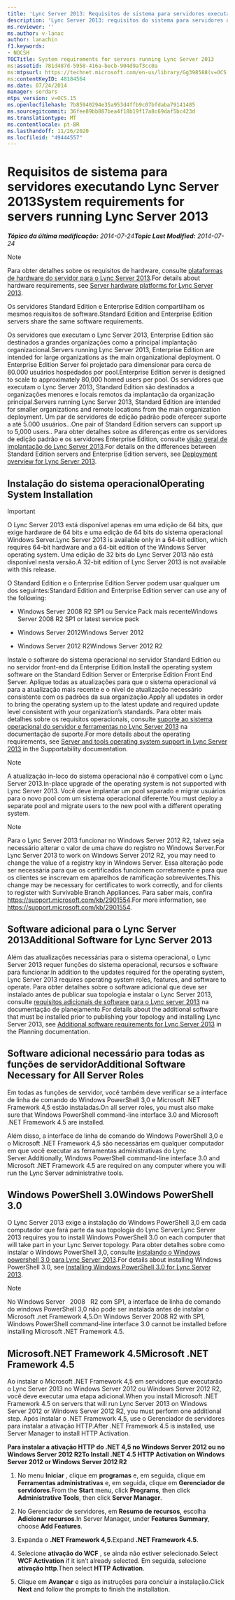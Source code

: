 ```yaml
---
title: 'Lync Server 2013: Requisitos de sistema para servidores executando Lync Server 2013'
description: 'Lync Server 2013: requisitos do sistema para servidores que executam o Lync Server 2013.'
ms.reviewer: ''
ms.author: v-lanac
author: lanachin
f1.keywords:
- NOCSH
TOCTitle: System requirements for servers running Lync Server 2013
ms:assetid: 781d487d-5958-416a-becb-904d9af3cc0a
ms:mtpsurl: https://technet.microsoft.com/en-us/library/Gg398588(v=OCS.15)
ms:contentKeyID: 48184564
ms.date: 07/24/2014
manager: serdars
mtps_version: v=OCS.15
ms.openlocfilehash: 7b85940294e35a953d4ffb9c07bfdaba79141485
ms.sourcegitcommit: 36fee89bb887bea4f18b19f17a8c69daf5bc423d
ms.translationtype: MT
ms.contentlocale: pt-BR
ms.lasthandoff: 11/26/2020
ms.locfileid: "49444557"
---
```

# <a name="system-requirements-for-servers-running-lync-server-2013"></a><span data-ttu-id="5936a-103">Requisitos de sistema para servidores executando Lync Server 2013</span><span class="sxs-lookup"><span data-stu-id="5936a-103">System requirements for servers running Lync Server 2013</span></span>

<div data-xmlns="http://www.w3.org/1999/xhtml">

<div class="topic" data-xmlns="http://www.w3.org/1999/xhtml" data-msxsl="urn:schemas-microsoft-com:xslt" data-cs="https://msdn.microsoft.com/">

<div data-asp="https://msdn2.microsoft.com/asp">



</div>

<div id="mainSection">

<div id="mainBody"><span data-ttu-id="5936a-104">

<span> </span></span><span class="sxs-lookup"><span data-stu-id="5936a-104">

<span> </span></span></span>

<span data-ttu-id="5936a-105">_**Tópico da última modificação:** 2014-07-24_</span><span class="sxs-lookup"><span data-stu-id="5936a-105">_**Topic Last Modified:** 2014-07-24_</span></span>

<div>


> [!NOTE]
> <span data-ttu-id="5936a-106">Para obter detalhes sobre os requisitos de hardware, consulte <A href="lync-server-2013-server-hardware-platforms.md">plataformas de hardware do servidor para o Lync Server 2013</A>.</span><span class="sxs-lookup"><span data-stu-id="5936a-106">For details about hardware requirements, see <A href="lync-server-2013-server-hardware-platforms.md">Server hardware platforms for Lync Server 2013</A>.</span></span>



</div>

<span data-ttu-id="5936a-107">Os servidores Standard Edition e Enterprise Edition compartilham os mesmos requisitos de software.</span><span class="sxs-lookup"><span data-stu-id="5936a-107">Standard Edition and Enterprise Edition servers share the same software requirements.</span></span>

<span data-ttu-id="5936a-108">Os servidores que executam o Lync Server 2013, Enterprise Edition são destinados a grandes organizações como a principal implantação organizacional.</span><span class="sxs-lookup"><span data-stu-id="5936a-108">Servers running Lync Server 2013, Enterprise Edition are intended for large organizations as the main organizational deployment.</span></span> <span data-ttu-id="5936a-109">O Enterprise Edition Server foi projetado para dimensionar para cerca de 80.000 usuários hospedados por pool.</span><span class="sxs-lookup"><span data-stu-id="5936a-109">Enterprise Edition server is designed to scale to approximately 80,000 homed users per pool.</span></span> <span data-ttu-id="5936a-110">Os servidores que executam o Lync Server 2013, Standard Edition são destinados a organizações menores e locais remotos da implantação da organização principal.</span><span class="sxs-lookup"><span data-stu-id="5936a-110">Servers running Lync Server 2013, Standard Edition are intended for smaller organizations and remote locations from the main organization deployment.</span></span> <span data-ttu-id="5936a-111">Um par de servidores de edição padrão pode oferecer suporte a até 5.000 usuários...</span><span class="sxs-lookup"><span data-stu-id="5936a-111">One pair of Standard Edition servers can support up to 5,000 users..</span></span> <span data-ttu-id="5936a-112">Para obter detalhes sobre as diferenças entre os servidores de edição padrão e os servidores Enterprise Edition, consulte [visão geral de implantação do Lync Server 2013](lync-server-2013-deployment-overview.md).</span><span class="sxs-lookup"><span data-stu-id="5936a-112">For details on the differences between Standard Edition servers and Enterprise Edition servers, see [Deployment overview for Lync Server 2013](lync-server-2013-deployment-overview.md).</span></span>

<div>

## <a name="operating-system-installation"></a><span data-ttu-id="5936a-113">Instalação do sistema operacional</span><span class="sxs-lookup"><span data-stu-id="5936a-113">Operating System Installation</span></span>

<div>


> [!IMPORTANT]
> <span data-ttu-id="5936a-114">O Lync Server 2013 está disponível apenas em uma edição de 64 bits, que exige hardware de 64 bits e uma edição de 64 bits do sistema operacional Windows Server.</span><span class="sxs-lookup"><span data-stu-id="5936a-114">Lync Server 2013 is available only in a 64-bit edition, which requires 64-bit hardware and a 64-bit edition of the Windows Server operating system.</span></span> <span data-ttu-id="5936a-115">Uma edição de 32 bits do Lync Server 2013 não está disponível nesta versão.</span><span class="sxs-lookup"><span data-stu-id="5936a-115">A 32-bit edition of Lync Server 2013 is not available with this release.</span></span>



</div>

<span data-ttu-id="5936a-116">O Standard Edition e o Enterprise Edition Server podem usar qualquer um dos seguintes:</span><span class="sxs-lookup"><span data-stu-id="5936a-116">Standard Edition and Enterprise Edition server can use any of the following:</span></span>

  - <span data-ttu-id="5936a-117">Windows Server 2008 R2 SP1 ou Service Pack mais recente</span><span class="sxs-lookup"><span data-stu-id="5936a-117">Windows Server 2008 R2 SP1 or latest service pack</span></span>

  - <span data-ttu-id="5936a-118">Windows Server 2012</span><span class="sxs-lookup"><span data-stu-id="5936a-118">Windows Server 2012</span></span>

  - <span data-ttu-id="5936a-119">Windows Server 2012 R2</span><span class="sxs-lookup"><span data-stu-id="5936a-119">Windows Server 2012 R2</span></span>

<span data-ttu-id="5936a-120">Instale o software do sistema operacional no servidor Standard Edition ou no servidor front-end da Enterprise Edition.</span><span class="sxs-lookup"><span data-stu-id="5936a-120">Install the operating system software on the Standard Edition Server or Enterprise Edition Front End Server.</span></span> <span data-ttu-id="5936a-121">Aplique todas as atualizações para que o sistema operacional vá para a atualização mais recente e o nível de atualização necessário consistente com os padrões da sua organização.</span><span class="sxs-lookup"><span data-stu-id="5936a-121">Apply all updates in order to bring the operating system up to the latest update and required update level consistent with your organization’s standards.</span></span> <span data-ttu-id="5936a-122">Para obter mais detalhes sobre os requisitos operacionais, consulte [suporte ao sistema operacional do servidor e ferramentas no Lync Server 2013](lync-server-2013-server-and-tools-operating-system-support.md) na documentação de suporte.</span><span class="sxs-lookup"><span data-stu-id="5936a-122">For more details about the operating requirements, see [Server and tools operating system support in Lync Server 2013](lync-server-2013-server-and-tools-operating-system-support.md) in the Supportability documentation.</span></span>

> [!NOTE] 
> <span data-ttu-id="5936a-123">A atualização in-loco do sistema operacional não é compatível com o Lync Server 2013.</span><span class="sxs-lookup"><span data-stu-id="5936a-123">In-place upgrade of the operating system is not supported with Lync Server 2013.</span></span>  <span data-ttu-id="5936a-124">Você deve implantar um pool separado e migrar usuários para o novo pool com um sistema operacional diferente.</span><span class="sxs-lookup"><span data-stu-id="5936a-124">You must deploy a separate pool and migrate users to the new pool with a different operating system.</span></span>

<div>


> [!NOTE]
> <span data-ttu-id="5936a-125">Para o Lync Server 2013 funcionar no Windows Server 2012 R2, talvez seja necessário alterar o valor de uma chave do registro no Windows Server.</span><span class="sxs-lookup"><span data-stu-id="5936a-125">For Lync Server 2013 to work on Windows Server 2012 R2, you may need to change the value of a registry key in Windows Server.</span></span> <span data-ttu-id="5936a-126">Essa alteração pode ser necessária para que os certificados funcionem corretamente e para que os clientes se inscrevam em aparelhos de ramificação sobreviventes.</span><span class="sxs-lookup"><span data-stu-id="5936a-126">This change may be necessary for certificates to work correctly, and for clients to register with Survivable Branch Appliances.</span></span> <span data-ttu-id="5936a-127">Para saber mais, confira <A class=uri href="https://support.microsoft.com/kb/2901554">https://support.microsoft.com/kb/2901554</A>.</span><span class="sxs-lookup"><span data-stu-id="5936a-127">For more information, see <A class=uri href="https://support.microsoft.com/kb/2901554">https://support.microsoft.com/kb/2901554</A>.</span></span>



</div>

<div>

## <a name="additional-software-for-lync-server-2013"></a><span data-ttu-id="5936a-128">Software adicional para o Lync Server 2013</span><span class="sxs-lookup"><span data-stu-id="5936a-128">Additional Software for Lync Server 2013</span></span>

<span data-ttu-id="5936a-129">Além das atualizações necessárias para o sistema operacional, o Lync Server 2013 requer funções do sistema operacional, recursos e software para funcionar.</span><span class="sxs-lookup"><span data-stu-id="5936a-129">In addition to the updates required for the operating system, Lync Server 2013 requires operating system roles, features, and software to operate.</span></span> <span data-ttu-id="5936a-130">Para obter detalhes sobre o software adicional que deve ser instalado antes de publicar sua topologia e instalar o Lync Server 2013, consulte [requisitos adicionais de software para o Lync server 2013](lync-server-2013-additional-software-requirements.md) na documentação de planejamento.</span><span class="sxs-lookup"><span data-stu-id="5936a-130">For details about the additional software that must be installed prior to publishing your topology and installing Lync Server 2013, see [Additional software requirements for Lync Server 2013](lync-server-2013-additional-software-requirements.md) in the Planning documentation.</span></span>

</div>

</div>

<div>

## <a name="additional-software-necessary-for-all-server-roles"></a><span data-ttu-id="5936a-131">Software adicional necessário para todas as funções de servidor</span><span class="sxs-lookup"><span data-stu-id="5936a-131">Additional Software Necessary for All Server Roles</span></span>

<span data-ttu-id="5936a-132">Em todas as funções de servidor, você também deve verificar se a interface de linha de comando do Windows PowerShell 3,0 e Microsoft .NET Framework 4,5 estão instaladas.</span><span class="sxs-lookup"><span data-stu-id="5936a-132">On all server roles, you must also make sure that Windows PowerShell command-line interface 3.0 and Microsoft .NET Framework 4.5 are installed.</span></span>

<span data-ttu-id="5936a-133">Além disso, a interface de linha de comando do Windows PowerShell 3,0 e o Microsoft .NET Framework 4,5 são necessárias em qualquer computador em que você executar as ferramentas administrativas do Lync Server.</span><span class="sxs-lookup"><span data-stu-id="5936a-133">Additionally, Windows PowerShell command-line interface 3.0 and Microsoft .NET Framework 4.5 are required on any computer where you will run the Lync Server administrative tools.</span></span>

<div>

## <a name="windows-powershell-30"></a><span data-ttu-id="5936a-134">Windows PowerShell 3.0</span><span class="sxs-lookup"><span data-stu-id="5936a-134">Windows PowerShell 3.0</span></span>

<span data-ttu-id="5936a-135">O Lync Server 2013 exige a instalação do Windows PowerShell 3,0 em cada computador que fará parte da sua topologia do Lync Server.</span><span class="sxs-lookup"><span data-stu-id="5936a-135">Lync Server 2013 requires you to install Windows PowerShell 3.0 on each computer that will take part in your Lync Server topology.</span></span> <span data-ttu-id="5936a-136">Para obter detalhes sobre como instalar o Windows PowerShell 3,0, consulte [instalando o Windows powershell 3,0 para Lync Server 2013](lync-server-2013-installing-windows-powershell-3-0.md).</span><span class="sxs-lookup"><span data-stu-id="5936a-136">For details about installing Windows PowerShell 3.0, see [Installing Windows PowerShell 3.0 for Lync Server 2013](lync-server-2013-installing-windows-powershell-3-0.md).</span></span>

<div>


> [!NOTE]
> <span data-ttu-id="5936a-137">No Windows Server &nbsp; 2008 &nbsp; R2 com SP1, a interface de linha de comando do windows PowerShell 3,0 não pode ser instalada antes de instalar o Microsoft .net Framework 4,5.</span><span class="sxs-lookup"><span data-stu-id="5936a-137">On Windows Server&nbsp;2008&nbsp;R2 with SP1, Windows PowerShell command-line interface 3.0 cannot be installed before installing Microsoft .NET Framework 4.5.</span></span>



</div>

</div>

<div>

## <a name="microsoft-net-framework-45"></a><span data-ttu-id="5936a-138">Microsoft.NET Framework 4.5</span><span class="sxs-lookup"><span data-stu-id="5936a-138">Microsoft .NET Framework 4.5</span></span>

<span data-ttu-id="5936a-139">Ao instalar o Microsoft .NET Framework 4,5 em servidores que executarão o Lync Server 2013 no Windows Server 2012 ou Windows Server 2012 R2, você deve executar uma etapa adicional.</span><span class="sxs-lookup"><span data-stu-id="5936a-139">When you install Microsoft .NET Framework 4.5 on servers that will run Lync Server 2013 on Windows Server 2012 or Windows Server 2012 R2, you must perform one additional step.</span></span> <span data-ttu-id="5936a-140">Após instalar o .NET Framework 4,5, use o Gerenciador de servidores para instalar a ativação HTTP.</span><span class="sxs-lookup"><span data-stu-id="5936a-140">After .NET Framework 4.5 is installed, use Server Manager to install HTTP Activation.</span></span>

<span data-ttu-id="5936a-141">**Para instalar a ativação HTTP do .NET 4,5 no Windows Server 2012 ou no Windows Server 2012 R2**</span><span class="sxs-lookup"><span data-stu-id="5936a-141">**To Install .NET 4.5 HTTP Activation on Windows Server 2012 or Windows Server 2012 R2**</span></span>

1.  <span data-ttu-id="5936a-142">No menu **Iniciar** , clique em **programas** e, em seguida, clique em **Ferramentas administrativas** e, em seguida, clique em **Gerenciador de servidores**.</span><span class="sxs-lookup"><span data-stu-id="5936a-142">From the **Start** menu, click **Programs**, then click **Administrative Tools**, then click **Server Manager**.</span></span>

2.  <span data-ttu-id="5936a-143">No Gerenciador de servidores, em **Resumo de recursos**, escolha **Adicionar recursos**.</span><span class="sxs-lookup"><span data-stu-id="5936a-143">In Server Manager, under **Features Summary**, choose **Add Features**.</span></span>

3.  <span data-ttu-id="5936a-144">Expanda o **.NET Framework 4,5**.</span><span class="sxs-lookup"><span data-stu-id="5936a-144">Expand **.NET Framework 4.5**.</span></span>

4.  <span data-ttu-id="5936a-145">Selecione **ativação do WCF** , se ainda não estiver selecionado.</span><span class="sxs-lookup"><span data-stu-id="5936a-145">Select **WCF Activation** if it isn’t already selected.</span></span> <span data-ttu-id="5936a-146">Em seguida, selecione **ativação http**.</span><span class="sxs-lookup"><span data-stu-id="5936a-146">Then select **HTTP Activation**.</span></span>

5.  <span data-ttu-id="5936a-147">Clique em **Avançar** e siga as instruções para concluir a instalação.</span><span class="sxs-lookup"><span data-stu-id="5936a-147">Click **Next** and follow the prompts to finish the installation.</span></span>

<span data-ttu-id="5936a-148"></div>

</div>

</div>

<span> </span>

</div>

</div>

</span><span class="sxs-lookup"><span data-stu-id="5936a-148"></div>

</div>

</div>

<span> </span>

</div>

</div>

</span></span></div>

